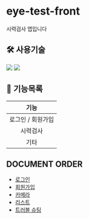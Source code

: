 # eye-test-front

시력검사 앱입니다

## 🛠 사용기술

<img src="https://img.shields.io/badge/ReactNative-black?style=flat&&logo=React&logoColor=#61DAFB">  <img src="https://img.shields.io/badge/Typescript-3178C6?style=flat&e&logo=Typescript&logoColor=white"/>

## 📕 기능목록

|       기능        |
| :---------------: |
| 로그인 / 회원가입 |
|     시력검사      |
|       기타        |

## DOCUMENT ORDER

- [로그인](./README/Login.md)
- [회원가입](./README/Signup.md)
- [카메라](./README/Camera.md)
- [리스트](./README/List.md)
- [트러블 슈팅](./README/TroubleShooting.md)